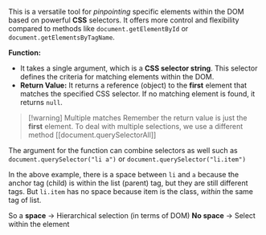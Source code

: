 This is  a versatile tool for *pinpointing* specific elements within the DOM based on powerful **CSS** selectors. It offers more control and flexibility compared to methods like `document.getElementById` or `document.getElementsByTagName`.

**Function:**
- It takes a single argument, which is a **CSS selector string**. This selector defines the criteria for matching elements within the DOM.
- **Return Value:** It returns a reference (object) to the **first** element that matches the specified CSS selector. If no matching element is found, it returns `null`.


> [!warning] Multiple matches
> Remember the return value is just the **first** element. To deal with multiple selections, we use
> a different method [[document.querySelectorAll]]


The argument for the function can combine selectors as well such as 
`document.querySelector("li a")`  or `document.querySelector("li.item")`

In the above example, there is a space between `li` and `a` because the anchor tag (child) is within the list (parent) tag, but they are still different tags. But `li.item` has no space because item is the class, *within* the same tag of list. 

So a **space** $\rightarrow$ Hierarchical selection (in terms of DOM)
**No space** $\rightarrow$ Select within the element